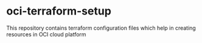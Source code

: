 # oci-terraform-setup
This repository contains terraform configuration files which help in creating resources in OCI cloud platform
